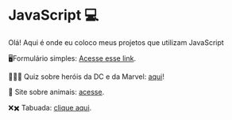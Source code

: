 # JavaScript 💻

Olá! Aqui é onde eu coloco meus projetos que utilizam JavaScript

<p>🖥️Formulário simples: <a href="https://suzanadossantos.github.io/javascript/formulario/">Acesse esse link</a>.</p>
<p> 🦸🏻‍♂️ Quiz sobre heróis da DC e da Marvel: <a href="https://suzanadossantos.github.io/javascript/quiz/">aqui</a>!</p>
<p>🐳 Site sobre animais: <a href="https://suzanadossantos.github.io/javascript/site-animais/">acesse</a>.<p/>
<p>❌✖️ Tabuada: <a href="https://suzanadossantos.github.io/javascript/tabuada/">clique aqui</a>.<p/>
